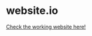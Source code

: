 # website.io
[Check the working website here!](https://Nikitha-mattupalli.github.io/Covac-Dole-out/)
